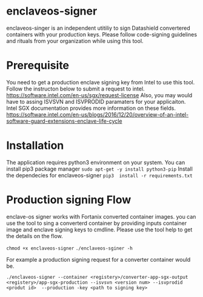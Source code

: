 # enclaveos-signer
enclaveos-singer is an independent utitiliy to sign Datashield convertered containers with your production keys. Please follow code-signing guidelines and rituals from your organization while using this tool.

# Prerequisite 
You need to get a production enclave signing key from Intel to use this tool.  Follow the instructon below to submit a request to intel. 
https://software.intel.com/en-us/sgx/request-license
Also, you may would have to assing ISVSVN and ISVPRODID paramaters for your applicaiton. Intel SGX documentation provides more information on these fields.
https://software.intel.com/en-us/blogs/2016/12/20/overview-of-an-intel-software-guard-extensions-enclave-life-cycle

# Installation
The application requires python3 environment on your system.
You can install pip3 package manager 
`sudo apt-get -y install python3-pip`
Install the dependecies for enclaveos-signer
`pip3  install -r requirements.txt
`
# Production signing Flow
enclave-os signer works with Fortanix converted container images. you can use the tool to sing a converterd container by providing inputs container image and enclave signing keys to cmdline. Please use the tool help to get the details on the flow.

`chmod +x enclaveos-signer`
`./enclaveos-sginer -h`

For example a production signing request for a converter container would be. 

`./enclaveos-signer --container <registery>/converter-app-sgx-output <registery>/app-sgx-production --isvsvn <version num> --isvprodid <produt id>  --production -key <path to signing key>`

